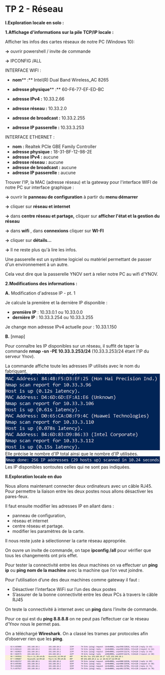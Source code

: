 # TP 2 - Réseau

**I.Exploration locale en solo :**

**1.Affichage d&#39;informations sur la pile TCP/IP locale :**

Afficher les infos des cartes réseaux de notre PC (Windows 10):

**→** ouvrir powershell / invite de commande

**→** IPCONFIG /ALL

INTERFACE WIFI :

- **nom**** :** Intel(R) Dual Band Wireless\_AC 8265

- **adresse physique**** :** 60-F6-77-EF-ED-BC
- **adresse IPv4 :** 10.33.2.66
- **adresse réseau :** 10.33.2.0
- **adresse de broadcast :** 10.33.2.255
- **adresse IP passerelle :** 10.33.3.253

INTERFACE ETHERNET :

- **nom :** Realtek PCIe GBE Family Controller
- **adresse physique :** 18-31-BF-12-98-2E
- **adresse IPv4 :** aucune
- **adresse réseau :** aucune
- **adresse de broadcast :** aucune
- **adresse IP passerelle :** aucune

Trouver l&#39;IP, la MAC (adresse réseau) et la gateway pour l&#39;interface WIFI de notre PC sur interface graphique :

**→** ouvrir le **panneau de configuration** à partir du **menu démarrer**

**→** cliquer sur **réseau et internet**

**→** dans **centre réseau et partage,** cliquer sur **afficher l&#39;état et la gestion du réseau**

**→** dans **wifi** , dans **connexions** cliquer sur **WI-FI**

**→**  cliquer sur **détails…**

**→** Il ne reste plus qu&#39;à lire les infos.

Une passerelle est un système logiciel ou matériel permettant de passer d&#39;un environnement à un autre.

Cela veut dire que la passerelle YNOV sert à relier notre PC au wifi d&#39;YNOV.

**2.Modifications des informations :**

**A.** Modification d&#39;adresse IP - pt. 1

Je calcule la première et la dernière IP disponible :

- **première IP** : 10.33.0.1 ou 10.33.0.0
- **dernière IP** : 10.33.3.254 ou 10.33.3.255

Je change mon adresse IPv4 actuelle pour : 10.33.1.150

**B.** [nmap]

Pour connaître les IP disponibles sur un réseau, il suffit de taper la commande **nmap -sn -PE 10.33.3.253/24** (10.33.3.253/24 étant l'IP du serveur Ynov).

La commande affiche toute les adresses IP utilisés avec le nom du fabriquant.
![image](https://github.com/guillaumemen/B1-Reseau-tp2/blob/master/capture3.PNG)
Elle précise le nombre d'IP total ainsi que le nombre d'IP utilisées.
![image](https://github.com/guillaumemen/B1-Reseau-tp2/blob/master/capture1.png)
Les IP disponibles sontoutes celles qui ne sont pas indiquées.

**II.Exploration locale en duo**

Nous allons maintenant connecter deux ordinateurs avec un câble RJ45. Pour permettre la liaison entre les deux postes nous allons désactiver les pares-feux.

Il faut ensuite modifier les adresses IP en allant dans :
- panneau de configuration,
- réseau et internet
- centre réseau et partage. 
- modifier les paramètres de la carte.

Il nous reste juste à sélectionner la carte réseau appropriée.

On ouvre un invite de commande, on tape **ipconfig /all** pour vérifier que tous les changements ont pris effet. 

Pour tester la connectivité entre les deux machines on va effectuer un **ping ip** ou **ping nom de la machine** avec la machine que l’on veut joindre.

Pour l’utilisation d’une des deux machines comme gateway il faut : 
-    Désactiver l’interface WiFi sur l’un des deux postes
-    S’assurer de la bonne connectivité entre les deux PCs à travers le câble RJ45

On teste la connectivité à internet avec un **ping** dans l’invite de commande.

Pour ce qui est du **ping 8.8.8.8** on ne peut pas l’effectuer car le réseau d’Ynov nous le permet pas.

On a téléchargé **Wireshark**. On a classé les trames par protocoles afin d’observer rien que les **ping**.

![sparkles](./capture2.PNG)

